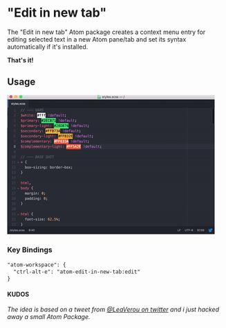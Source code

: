# "Edit in new tab"

The "Edit in new tab" Atom package creates a context menu entry for editing selected text in a new Atom pane/tab and set its syntax automatically if it's installed.

**That's it!**


## Usage

![Edit in new tab usage](https://raw.githubusercontent.com/dennisausbremen/atom-edit-in-new-tab/master/edit-in-new-tab-usage.gif)


### Key Bindings
```javascipt
"atom-workspace": {
  "ctrl-alt-e": "atom-edit-in-new-tab:edit"
}
```


#### KUDOS
_The idea is based on a tweet from [@LeaVerou on twitter](https://twitter.com/LeaVerou/status/807287092493553665) and i just hacked away a small Atom Package._
